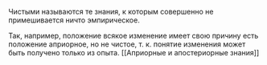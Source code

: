 Чистыми называются те знания, к которым совершенно не примешивается ничто эмпирическое.

Так, например, положение всякое изменение имеет свою причину есть положение априорное, но не чистое, т. к. понятие изменения может быть получено только из опыта.
[[Априорные и апостериорные знания]]